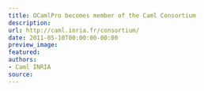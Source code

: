 ```yaml
---
title: OCamlPro becomes member of the Caml Consortium
description:
url: http://caml.inria.fr/consortium/
date: 2011-05-10T00:00:00-00:00
preview_image:
featured:
authors:
- Caml INRIA
source:
---
```




